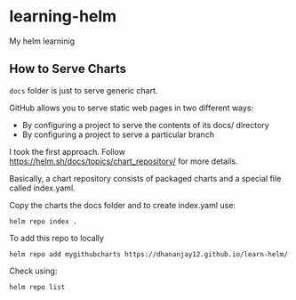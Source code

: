 # learning-helm

My helm learninig

## How to Serve Charts

`docs` folder is just to serve generic chart.

GitHub allows you to serve static web pages in two different ways:

* By configuring a project to serve the contents of its docs/ directory
* By configuring a project to serve a particular branch

I took the first approach. Follow https://helm.sh/docs/topics/chart_repository/ for more details.

Basically, a chart repository consists of packaged charts and a special file called index.yaml.

Copy the charts the docs folder and to create index.yaml use:

```
helm repo index .
```

To add this repo to locally

```
helm repo add mygithubcharts https://dhananjay12.github.io/learn-helm/
```

Check using:

```
helm repo list
```